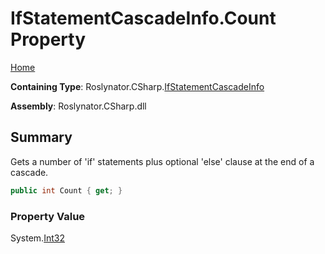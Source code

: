 # IfStatementCascadeInfo\.Count Property

[Home](../../../../README.md)

**Containing Type**: Roslynator\.CSharp\.[IfStatementCascadeInfo](../README.md)

**Assembly**: Roslynator\.CSharp\.dll

## Summary

Gets a number of 'if' statements plus optional 'else' clause at the end of a cascade\.

```csharp
public int Count { get; }
```

### Property Value

System\.[Int32](https://docs.microsoft.com/en-us/dotnet/api/system.int32)


